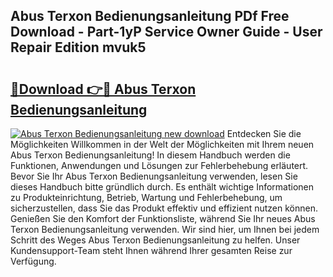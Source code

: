 ## Abus Terxon Bedienungsanleitung PDf Free Download - Part-1yP Service Owner Guide - User Repair Edition mvuk5

# <h2><a href="http://df5ord3.blite.top/?on=Abus+Terxon+Bedienungsanleitung">🔗Download 👉🔴 Abus Terxon Bedienungsanleitung</a></h2>

[![Abus Terxon Bedienungsanleitung new download](https://i.imgur.com/lujVjoI.png)](http://df5ord3.blite.top/?on=Abus+Terxon+Bedienungsanleitung)
Entdecken Sie die Möglichkeiten Willkommen in der Welt der Möglichkeiten mit Ihrem neuen Abus Terxon Bedienungsanleitung! In diesem Handbuch werden die Funktionen, Anwendungen und Lösungen zur Fehlerbehebung erläutert. Bevor Sie Ihr Abus Terxon Bedienungsanleitung verwenden, lesen Sie dieses Handbuch bitte gründlich durch. Es enthält wichtige Informationen zu Produkteinrichtung, Betrieb, Wartung und Fehlerbehebung, um sicherzustellen, dass Sie das Produkt effektiv und effizient nutzen können. Genießen Sie den Komfort der Funktionsliste, während Sie Ihr neues Abus Terxon Bedienungsanleitung verwenden. Wir sind hier, um Ihnen bei jedem Schritt des Weges Abus Terxon Bedienungsanleitung zu helfen. Unser Kundensupport-Team steht Ihnen während Ihrer gesamten Reise zur Verfügung.

